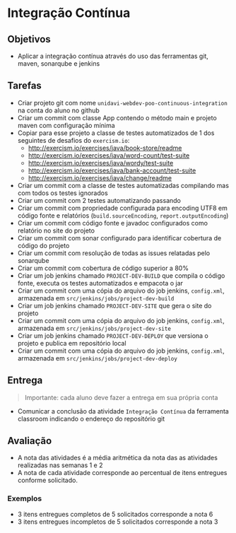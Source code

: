 # Integração Contínua

## Objetivos 

* Aplicar a integração contínua através do uso das ferramentas git, maven, sonarqube e jenkins

## Tarefas

* Criar projeto git com nome `unidavi-webdev-poo-continuous-integration` na conta do aluno no github 
* Criar um commit com classe App contendo o método main e projeto maven com configuração mínima
* Copiar para esse projeto a classe de testes automatizados de 1 dos seguintes de desafios do `exercism.io`:
  * http://exercism.io/exercises/java/book-store/readme
  * http://exercism.io/exercises/java/word-count/test-suite
  * http://exercism.io/exercises/java/wordy/test-suite
  * http://exercism.io/exercises/java/bank-account/test-suite
  * http://exercism.io/exercises/java/change/readme
* Criar um commit com a classe de testes automatizadas compilando mas com todos os testes ignorados
* Criar um commit com 2 testes automatizando passando
* Criar um commit com propriedade configurada para encoding UTF8 em código fonte e relatórios (`build.sourceEncoding`, `report.outputEncoding`)
* Criar um commit com código fonte e javadoc configurados como relatório no site do projeto
* Criar um commit com sonar configurado para identificar cobertura de código do projeto
* Criar um commit com resolução de todas as issues relatadas pelo sonarqube
* Criar um commit com cobertura de código superior a 80%
* Criar um job jenkins chamado `PROJECT-DEV-BUILD` que compila o código fonte, executa os testes automatizados e empacota o jar
* Criar um commit com uma cópia do arquivo do job jenkins, `config.xml`, armazenada em `src/jenkins/jobs/project-dev-build`
* Criar um job jenkins chamado `PROJECT-DEV-SITE` que gera o site do projeto
* Criar um commit com uma cópia do arquivo do job jenkins, `config.xml`, armazenada em `src/jenkins/jobs/project-dev-site`
* Criar um job jenkins chamado `PROJECT-DEV-DEPLOY` que versiona o projeto e publica em repositório local
* Criar um commit com uma cópia do arquivo do job jenkins, `config.xml`, armazenada em `src/jenkins/jobs/project-dev-deploy`

## Entrega
> Importante: cada aluno deve fazer a entrega em sua própria conta 

* Comunicar a conclusão da atividade `Integração Contínua` da ferramenta classroom indicando o endereço do repositório git

## Avaliação
* A nota das atividades é a média aritmética da nota das as atividades realizadas nas semanas 1 e 2
* A nota de cada atividade corresponde ao percentual de itens entregues conforme solicitado. 

### Exemplos
* 3 itens entregues completos de 5 solicitados corresponde a nota 6 
* 3 itens entregues incompletos de 5 solicitados corresponde a nota 3 
